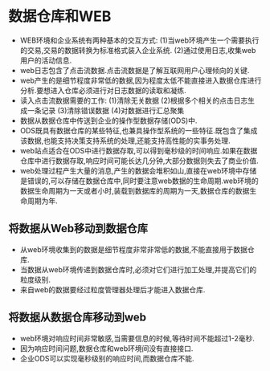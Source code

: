 数据仓库和WEB
================
* WEB环境和企业系统有两种基本的交互方式:
	(1)当web环境产生一个需要执行的交易,交易的数据转换为标准格式装入企业系统.
	(2)通过使用日志,收集web用户的活动信息.
* web日志包含了点击流数据.点击流数据是了解互联网用户心理倾向的关键.
* web产生的是细节程度非常低的数据,因为程度太低不能直接进入数据仓库进行分析.要想进入仓库必须进行对日志数据的读取和凝练.
* 读入点击流数据需要的工作:
	(1)清除无关数据
	(2)根据多个相关的点击日志生成一条记录
	(3)清除错误数据
	(4)对数据进行汇总聚集
* 数据从数据仓库中传送到企业的操作型数据存储(ODS)中.
* ODS既具有数据仓库的某些特征,也兼具操作型系统的一些特征.既包含了集成该数据,也能支持决策支持系统的处理,还能支持高性能的实事务处理.
* web站点适合在ODS中进行数据存取,可以得到毫秒级的时间响应.如果在数据仓库中进行数据存取,响应时间可能长达几分钟,大部分数据则失去了商业价值.
* web处理过程产生大量的消息,产生的数据会堆积如山,直接在web环境中存储是错误的,可以存储在数据仓库中,同时要注意web数据的生命周期.web环境的数据生命周期为一天或者小时,装载到数据库的周期为一天,数据仓库的数据生命周期为年.

将数据从Web移动到数据仓库
-----------
* 从web环境收集到的数据是细节程度非常非常低的数据,不能直接用于数据仓库.
* 当数据从web环境传递到数据仓库时,必须对它们进行加工处理,并提高它们的粒度级别.
* 来自web的数据要经过粒度管理器处理后才能进入数据仓库.

将数据从数据仓库移动到web
-----------
* web环境对响应时间非常敏感,当需要信息的时候,等待时间不能超过1-2毫秒.
* 因为响应时间问题,数据仓库和web环境间没有直接接口.
* 企业ODS可以实现毫秒级别的响应时间,而数据仓库不能.